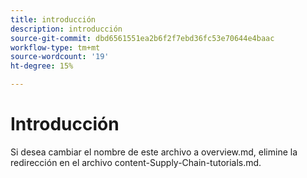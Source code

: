 ```yaml
---
title: introducción
description: introducción
source-git-commit: dbd6561551ea2b6f2f7ebd36fc53e70644e4baac
workflow-type: tm+mt
source-wordcount: '19'
ht-degree: 15%

---
```


# Introducción

Si desea cambiar el nombre de este archivo a overview.md, elimine la redirección en el archivo content-Supply-Chain-tutorials.md.
